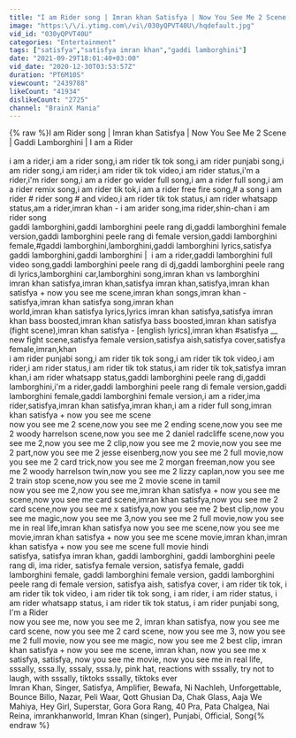```yaml
---
title: "I am Rider song | Imran khan Satisfya | Now You See Me 2 Scene | Gaddi Lamborghini | I am a Rider"
image: "https:\/\/i.ytimg.com\/vi\/030yQPVT40U\/hqdefault.jpg"
vid_id: "030yQPVT40U"
categories: "Entertainment"
tags: ["satisfya","satisfya imran khan","gaddi lamborghini"]
date: "2021-09-29T18:01:40+03:00"
vid_date: "2020-12-30T03:53:57Z"
duration: "PT6M10S"
viewcount: "2439788"
likeCount: "41934"
dislikeCount: "2725"
channel: "BrainX Mania"
---
```

{% raw %}I am Rider song | Imran khan Satisfya | Now You See Me 2 Scene | Gaddi Lamborghini | I am a Rider<br /><br />i am a rider,i am a rider song,i am rider tik tok song,i am rider punjabi song,i am rider song,i am rider,i am rider tik tok video,i am rider status,i'm a rider,i'm rider song,i am a rider go wider full song,i am a rider full song,i am a rider remix song,i am rider tik tok,i am a rider free fire song,# a song i am rider # rider song # and video,i am rider tik tok status,i am rider whatsapp status,am a rider,imran khan - i am arider song,ima rider,shin-chan i am rider song<br />gaddi lamborghini,gaddi lamborghini peele rang di,gaddi lamborghini female version,gaddi lamborghini peele rang di female version,gaddi lamborghini female,#gaddi lamborghini,lamborghini,gaddi lamborghini lyrics,satisfya gaddi lamborghini,gaddi lamborghini |  i am a rider,gaddi lamborghini full video song,gaddi lamborghini peele rang di dj,gaddi lamborghini peele rang di lyrics,lamborghini car,lamborghini song,imran khan vs lamborghini<br />imran khan satisfya,imran khan,satisfya imran khan,satisfya,imran khan satisfya + now you see me scene,imran khan songs,imran khan - satisfya,imran khan satisfya song,imran khan<br />world,imran khan satisfya lyrics,lyrics imran khan satisfya,satisfya imran khan bass boosted,imran khan satisfya bass boosted,imran khan satisfya (fight scene),imran khan satisfya - [english lyrics],imran khan #satisfya __ new fight scene,satisfya female version,satisfya aish,satisfya cover,satisfya female,imran,khan<br />i am rider punjabi song,i am rider tik tok song,i am rider tik tok video,i am rider,i am rider status,i am rider tik tok status,i am rider tik tok,satisfya imran khan,i am rider whatsapp status,gaddi lamborghini peele rang di,gaddi lamborghini,i'm a rider,gaddi lamborghini peele rang di female version,gaddi lamborghini female,gaddi lamborghini female version,i am a rider,ima rider,satisfya,imran khan satisfya,imran khan,i am a rider full song,imran khan satisfya + now you see me scene<br />now you see me 2 scene,now you see me 2 ending scene,now you see me 2 woody harrelson scene,now you see me 2 daniel radcliffe scene,now you see me 2,now you see me 2 clip,now you see me 2 movie,now you see me 2 part,now you see me 2 jesse eisenberg,now you see me 2 full movie,now you see me 2 card trick,now you see me 2 morgan freeman,now you see me 2 woody harrelson twin,now you see me 2 lizzy caplan,now you see me 2 train stop scene,now you see me 2 movie scene in tamil<br />now you see me 2,now you see me,imran khan satisfya + now you see me scene,now you see me card scene,imran khan satisfya,now you see me 2 card scene,now you see me x satisfya,now you see me 2 best clip,now you see me magic,now you see me 3,now you see me 2 full movie,now you see me in real life,imran khan satisfya now you see me scene,now you see me movie,imran khan satisfya + now you see me scene movie,imran khan,imran khan satisfya + now you see me scene full movie hindi<br />satisfya, satisfya imran khan, gaddi lamborghini, gaddi lamborghini peele rang di, ima rider, satisfya female version, satisfya female, gaddi lamborghini female, gaddi lamborghini female version, gaddi lamborghini peele rang di female version, satisfya aish, satisfya cover, i am rider tik tok, i am rider tik tok video, i am rider tik tok song, i am rider, i am rider status, i am rider whatsapp status, i am rider tik tok status, i am rider punjabi song, I'm a Rider<br />now you see me, now you see me 2, imran khan satisfya, now you see me card scene, now you see me 2 card scene, now you see me 3, now you see me 2 full movie, now you see me magic, now you see me 2 best clip, imran khan satisfya + now you see me scene, imran khan, now you see me x satisfya, satisfya, now you see me movie, now you see me in real life, sssally, sssa.lly, sssaly, sssa.ly, pink hat, reactions with sssally, try not to laugh, with sssally, tiktoks sssally, tiktoks ever<br />Imran Khan, Singer, Satisfya, Amplifier, Bewafa, Ni Nachleh, Unforgettable, Bounce Billo, Nazar, Peli Waar, Qott Ghusian Da, Chak Glass, Aaja We Mahiya, Hey Girl, Superstar, Gora Gora Rang, 40 Pra, Pata Chalgea, Nai Reina, imrankhanworld, Imran Khan (singer), Punjabi, Official, Song{% endraw %}
